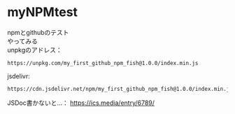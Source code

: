 # myNPMtest
npmとgithubのテスト  
やってみる  
unpkgのアドレス：  
```
https://unpkg.com/my_first_github_npm_fish@1.0.0/index.min.js
```
jsdelivr:  
```
https://cdn.jsdelivr.net/npm/my_first_github_npm_fish@1.0.0/index.min.js
```
JSDoc書かないと...： https://ics.media/entry/6789/
